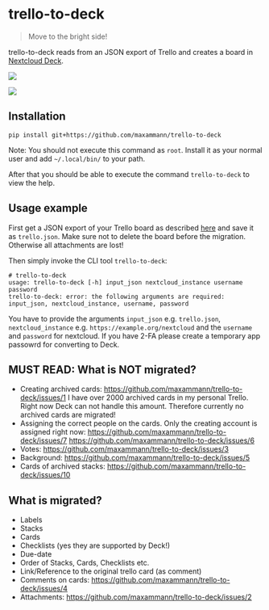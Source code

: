 # trello-to-deck
> Move to the bright side!

trello-to-deck reads from an JSON export of Trello and creates a board in [Nextcloud Deck](https://apps.nextcloud.com/apps/deck).

![](./docs/demo.gif)


![](./docs/screenshot.png)

## Installation

```
pip install git+https://github.com/maxammann/trello-to-deck
```
Note: You should not execute this command as `root`. Install it as your normal user and add `~/.local/bin/` to your path.

After that you should be able to execute the command `trello-to-deck` to view the help.

## Usage example

First get a JSON export of your Trello board as described [here](https://help.trello.com/article/747-exporting-data-from-trello-1) and save it as `trello.json`. Make sure not to delete the board before the migration. Otherwise all attachments are lost!

Then simply invoke the CLI tool `trello-to-deck`:

```console
# trello-to-deck
usage: trello-to-deck [-h] input_json nextcloud_instance username password
trello-to-deck: error: the following arguments are required: input_json, nextcloud_instance, username, password
```

You have to provide the arguments `input_json` e.g. `trello.json`, `nextcloud_instance` e.g. `https://example.org/nextcloud` and the `username` and `password` for nextcloud. If you have 2-FA please create a temporary app passowrd for converting to Deck.

## MUST READ: What is NOT migrated?

* Creating archived cards: https://github.com/maxammann/trello-to-deck/issues/1
  I have over 2000 archived cards in my personal Trello. Right now Deck can not handle this amount. Therefore currently no archived cards are migrated!
* Assigning the correct people on the cards. Only the creating account is assigned right now: https://github.com/maxammann/trello-to-deck/issues/7 https://github.com/maxammann/trello-to-deck/issues/6
* Votes: https://github.com/maxammann/trello-to-deck/issues/3
* Background: https://github.com/maxammann/trello-to-deck/issues/5
* Cards of archived stacks: https://github.com/maxammann/trello-to-deck/issues/10

## What is migrated?

* Labels
* Stacks
* Cards
* Checklists (yes they are supported by Deck!)
* Due-date
* Order of Stacks, Cards, Checklists etc.
* Link/Reference to the original trello card (as comment)
* Comments on cards: https://github.com/maxammann/trello-to-deck/issues/4
* Attachments: https://github.com/maxammann/trello-to-deck/issues/2
  
